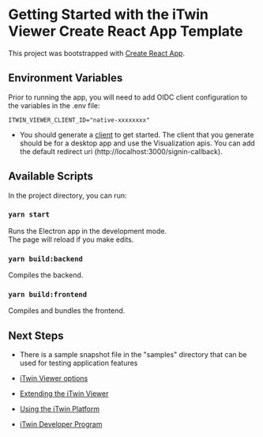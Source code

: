 # Getting Started with the iTwin Viewer Create React App Template

This project was bootstrapped with [Create React App](https://github.com/facebook/create-react-app).

## Environment Variables

Prior to running the app, you will need to add OIDC client configuration to the variables in the .env file:

```
ITWIN_VIEWER_CLIENT_ID="native-xxxxxxxx"
```

- You should generate a [client](https://developer.bentley.com/register/) to get started. The client that you generate should be for a desktop app and use the Visualization apis. You can add the default redirect uri (http://localhost:3000/signin-callback).

## Available Scripts

In the project directory, you can run:

### `yarn start`

Runs the Electron app in the development mode.\
The page will reload if you make edits.

### `yarn build:backend`

Compiles the backend.

### `yarn build:frontend`

Compiles and bundles the frontend.

## Next Steps

- There is a sample snapshot file in the "samples" directory that can be used for testing application features

- [iTwin Viewer options](https://www.npmjs.com/package/@itwin/desktop-viewer-react)

- [Extending the iTwin Viewer](https://www.itwinjs.org/learning/tutorials/hello-world-viewer/)

- [Using the iTwin Platform](https://developer.bentley.com/)

- [iTwin Developer Program](https://www.youtube.com/playlist?list=PL6YCKeNfXXd_dXq4u9vtSFfsP3OTVcL8N)
